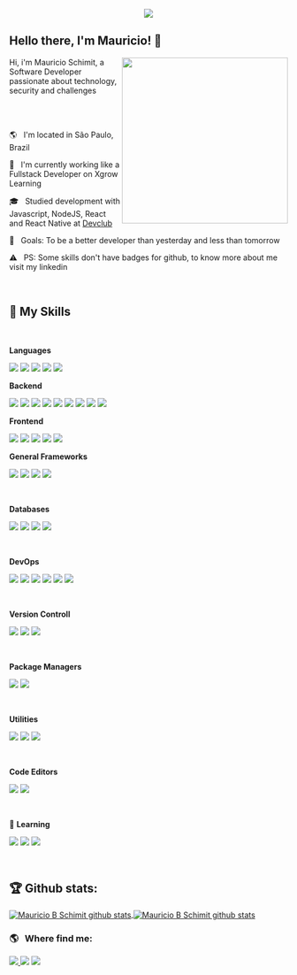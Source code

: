 <p align="center"><img src="https://i.imgur.com/A6bWGFl.gif"/></p>

## Hello there, I'm Mauricio! 👋

<img align="right" width="300" src="https://i2.wp.com/allhtaccess.info/wp-content/uploads/2018/03/programming.gif?fit=1281%2C716&ssl=1" />

<p>Hi, i'm Mauricio Schimit, a Software Developer passionate about technology, security and challenges</p>

<br>
<br>

<p>🌎 &nbsp; I'm located in São Paulo, Brazil</p>
<p>💼 &nbsp; I'm currently working like a Fullstack Developer on Xgrow Learning</p>
<p>🎓 &nbsp; Studied development with Javascript, NodeJS, React and React Native at <a href="https://rodolfomori.com.br/devclub/" target="_blank">Devclub</a></p>
<p>🎯 &nbsp; Goals: To be a better developer than yesterday and less than tomorrow</p>
<p>⚠️ &nbsp; PS: Some skills don't have badges for github, to know more about me visit my linkedin</p>

<br>

## 🚀 My Skills

<br>

**Languages**
<p align="left">
    <img src="https://img.shields.io/badge/typescript-%23007ACC.svg?style=for-the-badge&logo=typescript&logoColor=white"/>
    <img src="https://img.shields.io/badge/JavaScript-F7DF1E?style=for-the-badge&logo=javascript&logoColor=black"/>
    <img src="https://img.shields.io/badge/HTML5-E34F26?style=for-the-badge&logo=html5&logoColor=white"/>
    <img src="https://img.shields.io/badge/CSS3-1572B6?style=for-the-badge&logo=css3&logoColor=white"/>
    <img src="https://img.shields.io/badge/c%23-%23239120.svg?style=for-the-badge&logo=c-sharp&logoColor=white"/>
</p>

**Backend**
<p align="left">
    <img src="https://img.shields.io/badge/node.js-6DA55F?style=for-the-badge&logo=node.js&logoColor=white"/>
    <img src="https://img.shields.io/badge/nestjs-%23E0234E.svg?style=for-the-badge&logo=nestjs&logoColor=white"/>
    <img src="https://img.shields.io/badge/fastify-%23000000.svg?style=for-the-badge&logo=fastify&logoColor=white"/>
    <img src="https://img.shields.io/badge/express.js-%23404d59.svg?style=for-the-badge&logo=express&logoColor=%2361DAFB"/>
    <img src="https://img.shields.io/badge/NODEMON-%23323330.svg?style=for-the-badge&logo=nodemon&logoColor=%BBDEAD"/>
    <img src="https://img.shields.io/badge/Prisma-3982CE?style=for-the-badge&logo=Prisma&logoColor=white"/>
    <img src="https://img.shields.io/badge/Sequelize-52B0E7?style=for-the-badge&logo=Sequelize&logoColor=white"/>    
    <img src="https://img.shields.io/badge/-Swagger-%23Clojure?style=for-the-badge&logo=swagger&logoColor=white"/>
    <img src="https://img.shields.io/badge/.NET-5C2D91?style=for-the-badge&logo=.net&logoColor=white"/>
</p>

**Frontend**
<p align="left">
    <img src="https://img.shields.io/badge/react-%2320232a.svg?style=for-the-badge&logo=react&logoColor=%2361DAFB"/>
    <img src="https://img.shields.io/badge/SASS-hotpink.svg?style=for-the-badge&logo=SASS&logoColor=white"/>
    <img src="https://img.shields.io/badge/styled--components-DB7093?style=for-the-badge&logo=styled-components&logoColor=white"/>
    <img src="https://img.shields.io/badge/MUI-%230081CB.svg?style=for-the-badge&logo=mui&logoColor=white"/>
    <img src="https://img.shields.io/badge/-ApolloGraphQL-311C87?style=for-the-badge&logo=apollo-graphql"/>
</p>

**General Frameworks**
<p align="left">
    <img src="https://img.shields.io/badge/JWT-black?style=for-the-badge&logo=JSON%20web%20tokens"/>
    <img src="https://img.shields.io/badge/ESLint-4B3263?style=for-the-badge&logo=eslint&logoColor=white"/>
    <img src="https://img.shields.io/badge/-jest-%23C21325?style=for-the-badge&logo=jest&logoColor=white"/>
    <img src="https://img.shields.io/badge/Socket.io-black?style=for-the-badge&logo=socket.io&badgeColor=010101"/>
</p>

<br>

**Databases**

<p align="left">
    <img src="https://img.shields.io/badge/redis-%23DD0031.svg?style=for-the-badge&logo=redis&logoColor=white"/>
    <img src="https://img.shields.io/badge/MongoDB-%234ea94b.svg?style=for-the-badge&logo=mongodb&logoColor=white"/>
    <img src="https://img.shields.io/badge/mysql-%2300f.svg?style=for-the-badge&logo=mysql&logoColor=white"/>
    <img src="https://img.shields.io/badge/postgres-%23316192.svg?style=for-the-badge&logo=postgresql&logoColor=white"/>
</p>
    
<br>

**DevOps**

<p align="left">
    <img src="https://img.shields.io/badge/netlify-%23000000.svg?style=for-the-badge&logo=netlify&logoColor=#00C7B7"/>
    <img src="https://img.shields.io/badge/heroku-%23430098.svg?style=for-the-badge&logo=heroku&logoColor=white"/>
    <img src="https://img.shields.io/badge/AWS-%23FF9900.svg?style=for-the-badge&logo=amazon-aws&logoColor=white"/>
    <img src="https://img.shields.io/badge/firebase-%23039BE5.svg?style=for-the-badge&logo=firebase"/>
    <img src="https://img.shields.io/badge/docker-%230db7ed.svg?style=for-the-badge&logo=docker&logoColor=white"/>
    <img src="https://img.shields.io/badge/github%20pages-121013?style=for-the-badge&logo=github&logoColor=white"/>
</p>
    
<br>

**Version Controll**
<p align="left">
    <img src="https://img.shields.io/badge/git-%23F05033.svg?style=for-the-badge&logo=git&logoColor=white"/>
    <img src="https://img.shields.io/badge/github-%23121011.svg?style=for-the-badge&logo=github&logoColor=white"/>
    <img src="https://img.shields.io/badge/bitbucket-%230047B3.svg?style=for-the-badge&logo=bitbucket&logoColor=white"/>
</p>

<br>

**Package Managers**

 <p align="left">
    <img src="https://img.shields.io/badge/yarn-%232C8EBB.svg?style=for-the-badge&logo=yarn&logoColor=white"/>
    <img src="https://img.shields.io/badge/NPM-%23000000.svg?style=for-the-badge&logo=npm&logoColor=white"/>
</p>

<br>

**Utilities**

<p align="left">
    <img src="https://img.shields.io/badge/Insomnia-5849be?style=for-the-badge&logo=Insomnia&logoColor=white"/>
    <img src="https://img.shields.io/badge/Postman-FF6C37?style=for-the-badge&logo=postman&logoColor=white"/>    
    <img src="https://img.shields.io/badge/jira-%230A0FFF.svg?style=for-the-badge&logo=jira&logoColor=white"/>
</p>

<br>

**Code Editors**

 <p align="left">
    <img src="https://img.shields.io/badge/Visual%20Studio%20Code-0078d7.svg?style=for-the-badge&logo=visual-studio-code&logoColor=white"/>
    <img src="https://img.shields.io/badge/Visual%20Studio-5C2D91.svg?style=for-the-badge&logo=visual-studio&logoColor=white"/>
</p>

<br>

 🌱 **Learning**
 
 <p align="left">
     <img src="https://img.shields.io/badge/-ElasticSearch-005571?style=for-the-badge&logo=elasticsearch"/>
     <img src="https://img.shields.io/badge/react_native-%2320232a.svg?style=for-the-badge&logo=react&logoColor=%2361DAFB"/>
    <img src="https://img.shields.io/badge/kubernetes-%23326ce5.svg?style=for-the-badge&logo=kubernetes&logoColor=white"/>
</p>

<br>

## 🏆 Github stats:
<a href="https://github.com/mauricio-bs">
<img align="center" src="https://github-readme-stats.vercel.app/api?username=mauricio-bs&show_icons=true&title_color=fff&icon_color=79ff97&text_color=efefef&bg_color=24292e" alt="Mauricio B Schimit github stats"/>
</a>

<a href="https://github.com/mauricio-bs">
<img align="center" src="https://github-readme-stats.vercel.app/api/top-langs/?username=mauricio-bs&show_icons=true&hide_border=true&theme=radical" alt="Mauricio B Schimit github stats"/>
</a>

<br> 

### 🌎 &nbsp; Where find me:

<p align="left">
    <a href="https://linkedin.com/in/mauricio-bonfin-schimit">
        <img src="https://img.shields.io/badge/LinkedIn-0077B5?style=for-the-badge&logo=linkedin&logoColor=white" />
    </a>
    <a mailto="mbschimit@outlook.com">
        <img src="https://img.shields.io/badge/Outlook-0078D4?style=for-the-badge&logo=microsoft-outlook&logoColor=white" />
    </a>
    <a href="https://www.instagram.com/mauricio.bbs">
        <img src="https://img.shields.io/badge/Instagram-E4405F?style=for-the-badge&logo=instagram&logoColor=white" />
    </a>
</p>
